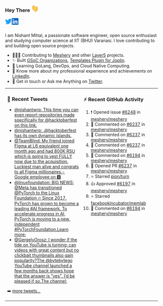 ### Hey There <img src="./assets/wave.gif" width="25px">
<a href="http://urls.nishantwrp.com/github-to-twitter" target="_blank">
  <img align="left" alt="Nishant's Twitter" width="22px" src="./assets/twitter.svg" />
</a>
<a href="http://urls.nishantwrp.com/github-to-linkedin" target="_blank">
  <img align="left" alt="Nishant's LinkedIn" width="22px" src="./assets/linkedin.svg" />
</a>
<a href="http://urls.nishantwrp.com/github-to-site" target="_blank">
  <img align="left" alt="Nishant's Site" width="22px" src="./assets/globe.svg" />
</a>
<br /><br />

I am Nishant Mittal, a passionate software engineer, open source enthusiast and studying computer science at IIT (BHU) Varanasi. I love contributing to and building open source projects.

- 👨🏽‍💻 Contributing to [Meshery](https://meshery.io/) and other [Layer5](https://layer5.io/) projects.
- ✨ Built [GSoC Organizations](https://www.gsocorganizations.dev/), [Templates Plugin for Joplin](https://github.com/joplin/plugin-templates).
- 🌱 Learning GoLang, DevOps, and Cloud Native Computing.
- 🚀 Know more about my professional experience and achievements on [LinkedIn](http://urls.nishantwrp.com/github-to-linkedin).
- 💬 Get in touch or Ask me Anything on [Twitter](http://urls.nishantwrp.com/github-to-twitter).

<table><tr>
<td valign="top" width="50%">

### 📱 Recent Tweets
<!-- TWITTER:START -->
- [@nishantwrp: This time you can even report repositories made specifically for @hacktoberfest on this link.](https://rss.app/articles/cb4e791f6f6d729c074351566bd3a7c508111d6e1136a1e9c3ec930d979628d4f61eb1492ac7df6df4a16a7cdb16099365dc68e3c3177a138f)
- [@nishantwrp: .@hacktoberfest has its own dynamic islands.](https://rss.app/articles/cb4e791f6f6d729c074351566bd3a7c508111d6e1136a1e9c3ec930d979628d4f61eb1492ac7df6df4a16a7cdb140a9b69d168e7c613791c8b)
- [@TeamBlind: My friend joined Figma at L6 equivalent one month ago and had 800K RSU which is going to vest FULLY now due to the acquisition. Luckiest man alive and congrats to all Figma millionaires.- Google employee on 🅱️](https://rss.app/articles/cb4e791f6f6d729c074351566bd3a7c508111d6e2b3ab3ece0ee8e1481c974d3e30bb04f76d9db6ff3a76a7edd170c9462d768e1c1167e13)
- [@linuxfoundation: BIG NEWS: @Meta has transitioned @PyTorch to the Linux Foundation 🔥 Since 2017, PyTorch has grown to become a leading #AI framework. To accelerate progress in AI, PyTorch is moving to a new, independent #PyTorchFoundation.Learn more:](https://rss.app/articles/cb4e791f6f6d729c074351566bd3a7c508111d6e1336bcf4dae4880f8b8266d3eb10ab132a9c8f2cb6e1757cda12069061d26ce6c6117e128e3cc36184c5)
- [@GergelyOrosz: I wonder if the tide on YouTube is turning: can videos with great content but no clickbait thumbnails also gain popularity?The @bytebytego YouTube channel launched a few months back shows hope that the answer is “yes”. I’d be pleased if so.The channel:](https://rss.app/articles/cb4e791f6f6d729c074351566bd3a7c508111d6e383aa0e6c7ee9e35978974ddad0cb15d2d9d9d77f2a76c75da15069461d66ee1c6167c168338c7)
<!-- TWITTER:END -->
➡️ [more tweets...](http://urls.nishantwrp.com/github-to-twitter)

</td>
<td valign="top" width="50%">

### ⚡ Recent GitHub Activity
<!--RECENT_ACTIVITY:start-->
1. ❗️ Opened issue [#6248](https://github.com/meshery/meshery/issues/6248) in [meshery/meshery](https://github.com/meshery/meshery)
2. 💬 Commented on [#6237](https://github.com/meshery/meshery/pull/6237#issuecomment-1257204523) in [meshery/meshery](https://github.com/meshery/meshery)
3. 💬 Commented on [#6237](https://github.com/meshery/meshery/pull/6237#discussion_r979412144) in [meshery/meshery](https://github.com/meshery/meshery)
4. 💬 Commented on [#6237](https://github.com/meshery/meshery/pull/6237#discussion_r979380569) in [meshery/meshery](https://github.com/meshery/meshery)
5. 💬 Commented on [#6194](https://github.com/meshery/meshery/pull/6194#issuecomment-1257137017) in [meshery/meshery](https://github.com/meshery/meshery)
6. 💪 Opened PR [#6237](https://github.com/meshery/meshery/pull/6237) in [meshery/meshery](https://github.com/meshery/meshery)
7. ⭐ Starred [pion/turn](https://github.com/pion/turn)
8. 👍 Approved [#6197](https://github.com/meshery/meshery/pull/6197#pullrequestreview-1106059145) in [meshery/meshery](https://github.com/meshery/meshery)
9. ⭐ Starred [facebookincubator/memlab](https://github.com/facebookincubator/memlab)
10. 💬 Commented on [#6194](https://github.com/meshery/meshery/pull/6194#discussion_r967908830) in [meshery/meshery](https://github.com/meshery/meshery)
<!--RECENT_ACTIVITY:end-->

</td>
</tr></table>
